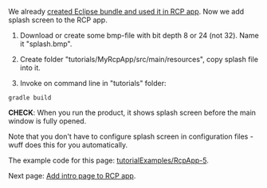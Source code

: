 We already [created Eclipse bundle and used it in RCP app](Create-Eclipse-bundle-and-use-it-in-RCP-app). Now we add splash screen to the RCP app.

1. Download or create some bmp-file with bit depth 8 or 24 (not 32). Name it "splash.bmp".

2. Create folder "tutorials/MyRcpApp/src/main/resources", copy splash file into it.

3. Invoke on command line in "tutorials" folder:

```shell
gradle build
```

**CHECK**: When you run the product, it shows splash screen before the main window is fully opened.

Note that you don't have to configure splash screen in configuration files - wuff does this for you automatically.

The example code for this page: [tutorialExamples/RcpApp-5](../tree/master/tutorialExamples/RcpApp-5).

Next page: [Add intro page to RCP app](Add-intro-page-to-RCP-app).